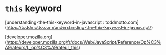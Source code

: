 # `this` keyword

[understanding-the-this-keyword-in-javascript : toddmotto.com] (https://toddmotto.com/understanding-the-this-keyword-in-javascript/)

[developer.mozilla.org] (https://developer.mozilla.org/fr/docs/Web/JavaScript/Reference/Op%C3%A9rateurs/L_op%C3%A9rateur_this)
